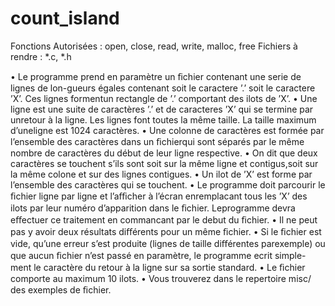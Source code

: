 # count_island
Fonctions Autorisées :
 open, close, read, write, malloc, free
Fichiers à rendre :
 *.c, *.h
 
 •
 Le programme prend en paramètre un ﬁchier contenant une serie de lignes de lon-gueurs égales contenant soit le caractere ’.’ soit le caractere ’X’. Ces lignes formentun rectangle de ’.’ comportant des ilots de ’X’.
•
 Une ligne est une suite de caractères ’.’ et de caracteres ’X’ qui se termine par unretour à la ligne. Les lignes font toutes la même taille. La taille maximum d’uneligne est 1024 caractères.
•
 Une colonne de caractères est formée par l’ensemble des caractères dans un ﬁchierqui sont séparés par le même nombre de caractères du début de leur ligne respective.
•
 On dit que deux caractères se touchent s’ils sont soit sur la même ligne et contigus,soit sur la même colone et sur des lignes contigues.
•
 Un ilot de ’X’ est forme par l’ensemble des caractères qui se touchent.
•
 Le programme doit parcourir le ﬁchier ligne par ligne et l’aﬃcher à l’écran enremplacant tous les ’X’ des ilots par leur numéro d’apparition dans le ﬁchier. Leprogramme devra eﬀectuer ce traitement en commancant par le debut du ﬁchier.
•
 Il ne peut pas y avoir deux résultats diﬀérents pour un même ﬁchier.
•
 Si le ﬁchier est vide, qu’une erreur s’est produite (lignes de taille diﬀérentes parexemple) ou que aucun ﬁchier n’est passé en paramètre, le programme ecrit simple-ment le caractère du retour à la ligne sur sa sortie standard.
•
 Le ﬁchier comporte au maximum 10 ilots.
•
 Vous trouverez dans le repertoire
 misc/
 des exemples de ﬁchier.
